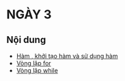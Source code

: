 # NGÀY 3

## Nội dung

- [Hàm , khởi tạo hàm và sử dụng hàm](#about)
- [Vòng lặp for](#getting_started)
- [Vòng lặp while](#usage)

